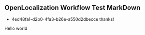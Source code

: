 ## OpenLocalization Workflow Test MarkDown
* 4ed48fa1-d2b0-4fa3-b26e-a550d2dbecce 
thanks!

Hello world